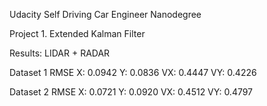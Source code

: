 Udacity Self Driving Car Engineer Nanodegree

Project 1. Extended Kalman Filter

Results:
LIDAR + RADAR

Dataset 1
RMSE
X: 0.0942
Y: 0.0836
VX: 0.4447
VY: 0.4226

Dataset 2
RMSE
X: 0.0721
Y: 0.0920
VX: 0.4512
VY: 0.4797

